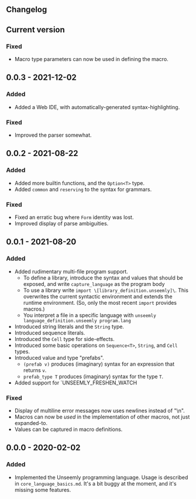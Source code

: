## Changelog

## Current version
### Fixed
 - Macro type parameters can now be used in defining the macro.

## 0.0.3 - 2021-12-02
### Added
 - Added a Web IDE, with automatically-generated syntax-highlighting.
### Fixed
 - Improved the parser somewhat.

## 0.0.2 - 2021-08-22
### Added
 - Added more builtin functions, and the `Option<T>` type.
 - Added `common` and `reserving` to the syntax for grammars.
### Fixed
 - Fixed an erratic bug where `Form` identity was lost.
 - Improved display of parse ambiguities.

## 0.0.1 - 2021-08-20
### Added
- Added rudimentary multi-file program support.
  * To define a library, introduce the syntax and values that should be exposed,
     and write `capture_language` as the program body
  * To use a library write `import \[library_definition.unseemly]\`.
    This overwrites the current syntactic environment and extends the runtime environment.
    (So, only the most recent `import` provides macros.)
  * You interpret a file in a specific language with
    `unseemly language_definition.unseemly program.lang`
- Introduced string literals and the `String` type.
- Introduced sequence literals.
- Introduced the `Cell` type for side-effects.
- Introduced some basic operations on `Sequence<T>`, `String`, and `Cell` types.
- Introduced value and type "prefabs".
  * `(prefab v)` produces (imaginary) syntax for an expression that returns `v`.
  * `prefab_type T` produces (imaginary) syntax for the type `T`.
- Added support for `UNSEEMLY_FRESHEN_WATCH
### Fixed
- Display of multiline error messages now uses newlines instead of "\n".
- Macros can now be *used* in the implementation of other macros, not just expanded-to.
- Values can be captured in macro definitions.

## 0.0.0 - 2020-02-02
### Added
- Implemented the Unseemly programming language. Usage is described in `core_language_basics.md`.
  It's a bit buggy at the moment, and it's missing some features.